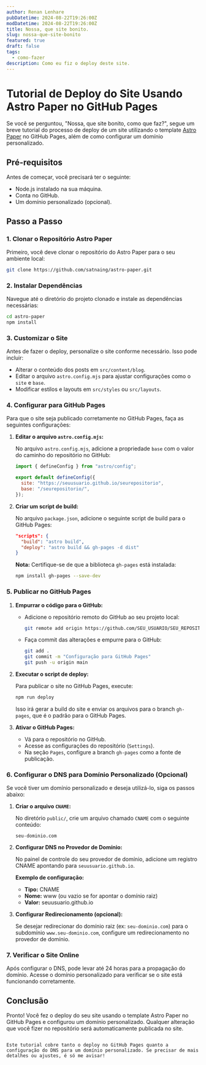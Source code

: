 ```yaml
---
author: Renan Lenhare
pubDatetime: 2024-08-22T19:26:00Z
modDatetime: 2024-08-22T19:26:00Z
title: Nossa, que site bonito.
slug: nossa-que-site-bonito
featured: true
draft: false
tags:
  - como-fazer
description: Como eu fiz o deploy deste site.
---
```


# Tutorial de Deploy do Site Usando Astro Paper no GitHub Pages

Se você se perguntou, "Nossa, que site bonito, como que faz?", segue um breve tutorial do processo de deploy de um site utilizando o template [Astro Paper](https://github.com/satnaing/astro-paper) no GitHub Pages, além de como configurar um domínio personalizado.

## Pré-requisitos

Antes de começar, você precisará ter o seguinte:

- Node.js instalado na sua máquina.
- Conta no GitHub.
- Um domínio personalizado (opcional).

## Passo a Passo

### 1. Clonar o Repositório Astro Paper

Primeiro, você deve clonar o repositório do Astro Paper para o seu ambiente local:

```bash
git clone https://github.com/satnaing/astro-paper.git
```

### 2. Instalar Dependências

Navegue até o diretório do projeto clonado e instale as dependências necessárias:

```bash
cd astro-paper
npm install
```

### 3. Customizar o Site

Antes de fazer o deploy, personalize o site conforme necessário. Isso pode incluir:

- Alterar o conteúdo dos posts em `src/content/blog`.
- Editar o arquivo `astro.config.mjs` para ajustar configurações como o `site` e `base`.
- Modificar estilos e layouts em `src/styles` ou `src/layouts`.

### 4. Configurar para GitHub Pages

Para que o site seja publicado corretamente no GitHub Pages, faça as seguintes configurações:

1. **Editar o arquivo `astro.config.mjs`:**

   No arquivo `astro.config.mjs`, adicione a propriedade `base` com o valor do caminho do repositório no GitHub:

   ```javascript
   import { defineConfig } from "astro/config";

   export default defineConfig({
     site: "https://seuusuario.github.io/seurepositorio",
     base: "/seurepositorio/",
   });
   ```

2. **Criar um script de build:**

   No arquivo `package.json`, adicione o seguinte script de build para o GitHub Pages:

   ```json
   "scripts": {
     "build": "astro build",
     "deploy": "astro build && gh-pages -d dist"
   }
   ```

   **Nota:** Certifique-se de que a biblioteca `gh-pages` está instalada:

   ```bash
   npm install gh-pages --save-dev
   ```

### 5. Publicar no GitHub Pages

1. **Empurrar o código para o GitHub:**

   - Adicione o repositório remoto do GitHub ao seu projeto local:

     ```bash
     git remote add origin https://github.com/SEU_USUARIO/SEU_REPOSITORIO.git
     ```

   - Faça commit das alterações e empurre para o GitHub:

     ```bash
     git add .
     git commit -m "Configuração para GitHub Pages"
     git push -u origin main
     ```

2. **Executar o script de deploy:**

   Para publicar o site no GitHub Pages, execute:

   ```bash
   npm run deploy
   ```

   Isso irá gerar a build do site e enviar os arquivos para o branch `gh-pages`, que é o padrão para o GitHub Pages.

3. **Ativar o GitHub Pages:**

   - Vá para o repositório no GitHub.
   - Acesse as configurações do repositório (`Settings`).
   - Na seção `Pages`, configure a branch `gh-pages` como a fonte de publicação.

### 6. Configurar o DNS para Domínio Personalizado (Opcional)

Se você tiver um domínio personalizado e deseja utilizá-lo, siga os passos abaixo:

1. **Criar o arquivo `CNAME`:**

   No diretório `public/`, crie um arquivo chamado `CNAME` com o seguinte conteúdo:

   ```text
   seu-dominio.com
   ```

2. **Configurar DNS no Provedor de Domínio:**

   No painel de controle do seu provedor de domínio, adicione um registro CNAME apontando para `seuusuario.github.io`.

   **Exemplo de configuração:**

   - **Tipo:** CNAME
   - **Nome:** www (ou vazio se for apontar o domínio raiz)
   - **Valor:** seuusuario.github.io

3. **Configurar Redirecionamento (opcional):**

   Se desejar redirecionar do domínio raiz (ex: `seu-dominio.com`) para o subdomínio `www.seu-dominio.com`, configure um redirecionamento no provedor de domínio.

### 7. Verificar o Site Online

Após configurar o DNS, pode levar até 24 horas para a propagação do domínio. Acesse o domínio personalizado para verificar se o site está funcionando corretamente.

## Conclusão

Pronto! Você fez o deploy do seu site usando o template Astro Paper no GitHub Pages e configurou um domínio personalizado. Qualquer alteração que você fizer no repositório será automaticamente publicada no site.

```

Este tutorial cobre tanto o deploy no GitHub Pages quanto a configuração do DNS para um domínio personalizado. Se precisar de mais detalhes ou ajustes, é só me avisar!
```
